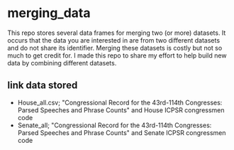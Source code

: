 # merging_data
This repo stores several data frames for merging two (or more) datasets.
It occurs that the data you are interested in are from two different datasets and do not share its identifier. Merging these datasets is costly but not so much to get credit for. I made this repo to share my effort to help build new data by combining different datasets.

## link data stored
- House_all.csv; "Congressional Record for the 43rd-114th Congresses: Parsed Speeches and Phrase Counts" and House ICPSR congressmen code
- Senate_all; "Congressional Record for the 43rd-114th Congresses: Parsed Speeches and Phrase Counts" and Senate ICPSR congressmen code

